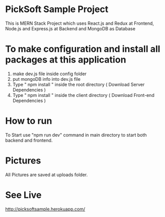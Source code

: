 # PickSoft Sample Project
This is MERN Stack Project which uses React.js and Redux at Frontend, Node.js and Express.js at Backend and MongoDB as Database

# To make configuration and install all packages at this application

1. make dev.js file inside config folder 
2. put mongoDB info into dev.js file 
3. Type " npm install " inside the root directory  ( Download Server Dependencies ) 
4. Type " npm install " inside the client directory ( Download Front-end Dependencies )

# How to run
To Start use "npm run dev" command in main directory to start both backend and frontend.

# Pictures
All Pictures are saved at uploads folder.

# See Live
http://picksoftsample.herokuapp.com/





